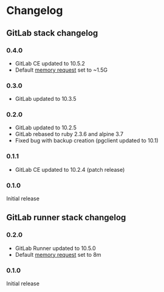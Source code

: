 # Changelog

## GitLab stack changelog

### 0.4.0

* GitLab CE updated to 10.5.2
* Default [memory request](../config.md#resources) set to ~1.5G

### 0.3.0

* GitLab updated to 10.3.5

### 0.2.0

* GitLab updated to 10.2.5
* GitLab rebased to ruby 2.3.6 and alpine 3.7
* Fixed bug with backup creation (pgclient updated to 10.1)

### 0.1.1

* GitLab CE updated to 10.2.4 (patch release)

### 0.1.0

Initial release

## GitLab runner stack changelog

### 0.2.0

* GitLab Runner updated to 10.5.0
* Default [memory request](../config.md#resources) set to 8m

### 0.1.0

Initial release

